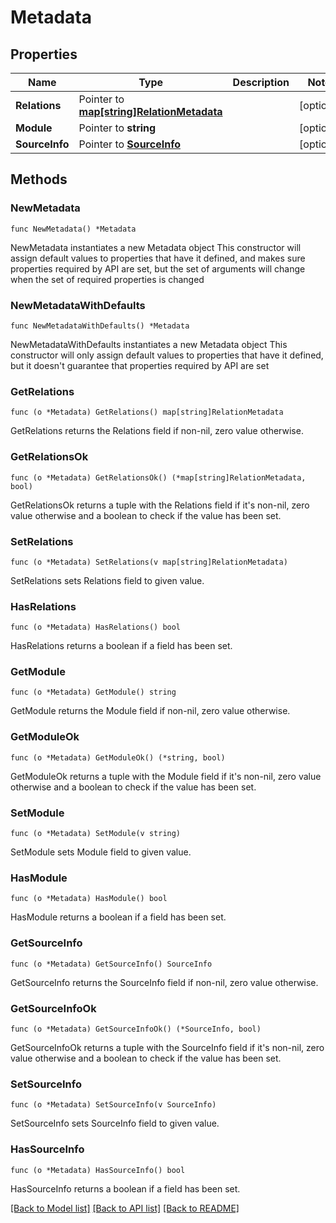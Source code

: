 # Metadata

## Properties

Name | Type | Description | Notes
------------ | ------------- | ------------- | -------------
**Relations** | Pointer to [**map[string]RelationMetadata**](RelationMetadata.md) |  | [optional] 
**Module** | Pointer to **string** |  | [optional] 
**SourceInfo** | Pointer to [**SourceInfo**](SourceInfo.md) |  | [optional] 

## Methods

### NewMetadata

`func NewMetadata() *Metadata`

NewMetadata instantiates a new Metadata object
This constructor will assign default values to properties that have it defined,
and makes sure properties required by API are set, but the set of arguments
will change when the set of required properties is changed

### NewMetadataWithDefaults

`func NewMetadataWithDefaults() *Metadata`

NewMetadataWithDefaults instantiates a new Metadata object
This constructor will only assign default values to properties that have it defined,
but it doesn't guarantee that properties required by API are set

### GetRelations

`func (o *Metadata) GetRelations() map[string]RelationMetadata`

GetRelations returns the Relations field if non-nil, zero value otherwise.

### GetRelationsOk

`func (o *Metadata) GetRelationsOk() (*map[string]RelationMetadata, bool)`

GetRelationsOk returns a tuple with the Relations field if it's non-nil, zero value otherwise
and a boolean to check if the value has been set.

### SetRelations

`func (o *Metadata) SetRelations(v map[string]RelationMetadata)`

SetRelations sets Relations field to given value.

### HasRelations

`func (o *Metadata) HasRelations() bool`

HasRelations returns a boolean if a field has been set.

### GetModule

`func (o *Metadata) GetModule() string`

GetModule returns the Module field if non-nil, zero value otherwise.

### GetModuleOk

`func (o *Metadata) GetModuleOk() (*string, bool)`

GetModuleOk returns a tuple with the Module field if it's non-nil, zero value otherwise
and a boolean to check if the value has been set.

### SetModule

`func (o *Metadata) SetModule(v string)`

SetModule sets Module field to given value.

### HasModule

`func (o *Metadata) HasModule() bool`

HasModule returns a boolean if a field has been set.

### GetSourceInfo

`func (o *Metadata) GetSourceInfo() SourceInfo`

GetSourceInfo returns the SourceInfo field if non-nil, zero value otherwise.

### GetSourceInfoOk

`func (o *Metadata) GetSourceInfoOk() (*SourceInfo, bool)`

GetSourceInfoOk returns a tuple with the SourceInfo field if it's non-nil, zero value otherwise
and a boolean to check if the value has been set.

### SetSourceInfo

`func (o *Metadata) SetSourceInfo(v SourceInfo)`

SetSourceInfo sets SourceInfo field to given value.

### HasSourceInfo

`func (o *Metadata) HasSourceInfo() bool`

HasSourceInfo returns a boolean if a field has been set.


[[Back to Model list]](../README.md#documentation-for-models) [[Back to API list]](../README.md#documentation-for-api-endpoints) [[Back to README]](../README.md)



